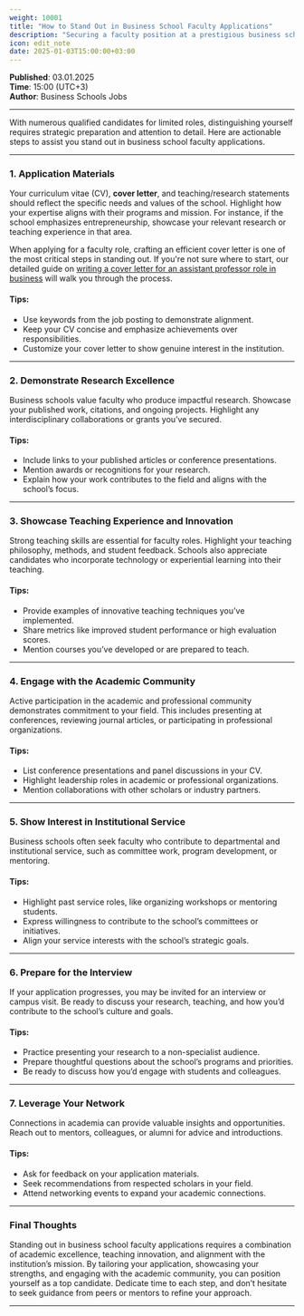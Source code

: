 ```yaml
---
weight: 10001
title: "How to Stand Out in Business School Faculty Applications"
description: "Securing a faculty position at a prestigious business school is a competitive process."
icon: edit_note
date: 2025-01-03T15:00:00+03:00
---
```


**Published**: 03.01.2025 <br> **Time**: 15:00 (UTC+3) <br> **Author**: Business Schools Jobs

---

With numerous qualified candidates for limited roles, distinguishing yourself requires strategic preparation and attention to detail. Here are actionable steps to assist you stand out in business school faculty applications.

---

### 1. **Application Materials**
Your curriculum vitae (CV), **cover letter**, and teaching/research statements should reflect the specific needs and values of the school. Highlight how your expertise aligns with their programs and mission. For instance, if the school emphasizes entrepreneurship, showcase your relevant research or teaching experience in that area.

When applying for a faculty role, crafting an efficient cover letter is one of the most critical steps in standing out. If you're not sure where to start, our detailed guide on [writing a cover letter for an assistant professor role in business](https://www.businessschoolsjobs.eu.org/blog/advice-and-tips/writing-a-cover-letter-for-an-assistant-professor-role-in-business/) will walk you through the process.


#### Tips:
- Use keywords from the job posting to demonstrate alignment.
- Keep your CV concise and emphasize achievements over responsibilities.
- Customize your cover letter to show genuine interest in the institution.

---

### 2. **Demonstrate Research Excellence**
Business schools value faculty who produce impactful research. Showcase your published work, citations, and ongoing projects. Highlight any interdisciplinary collaborations or grants you’ve secured.

#### Tips:
- Include links to your published articles or conference presentations.
- Mention awards or recognitions for your research.
- Explain how your work contributes to the field and aligns with the school’s focus.

---

### 3. **Showcase Teaching Experience and Innovation**
Strong teaching skills are essential for faculty roles. Highlight your teaching philosophy, methods, and student feedback. Schools also appreciate candidates who incorporate technology or experiential learning into their teaching.

#### Tips:
- Provide examples of innovative teaching techniques you’ve implemented.
- Share metrics like improved student performance or high evaluation scores.
- Mention courses you’ve developed or are prepared to teach.

---

### 4. **Engage with the Academic Community**
Active participation in the academic and professional community demonstrates commitment to your field. This includes presenting at conferences, reviewing journal articles, or participating in professional organizations.

#### Tips:
- List conference presentations and panel discussions in your CV.
- Highlight leadership roles in academic or professional organizations.
- Mention collaborations with other scholars or industry partners.

---

### 5. **Show Interest in Institutional Service**
Business schools often seek faculty who contribute to departmental and institutional service, such as committee work, program development, or mentoring.

#### Tips:
- Highlight past service roles, like organizing workshops or mentoring students.
- Express willingness to contribute to the school’s committees or initiatives.
- Align your service interests with the school’s strategic goals.

---

### 6. **Prepare for the Interview**
If your application progresses, you may be invited for an interview or campus visit. Be ready to discuss your research, teaching, and how you’d contribute to the school’s culture and goals.

#### Tips:
- Practice presenting your research to a non-specialist audience.
- Prepare thoughtful questions about the school’s programs and priorities.
- Be ready to discuss how you’d engage with students and colleagues.

---

### 7. **Leverage Your Network**
Connections in academia can provide valuable insights and opportunities. Reach out to mentors, colleagues, or alumni for advice and introductions.

#### Tips:
- Ask for feedback on your application materials.
- Seek recommendations from respected scholars in your field.
- Attend networking events to expand your academic connections.

---

### Final Thoughts
Standing out in business school faculty applications requires a combination of academic excellence, teaching innovation, and alignment with the institution’s mission. By tailoring your application, showcasing your strengths, and engaging with the academic community, you can position yourself as a top candidate. Dedicate time to each step, and don’t hesitate to seek guidance from peers or mentors to refine your approach.

---
